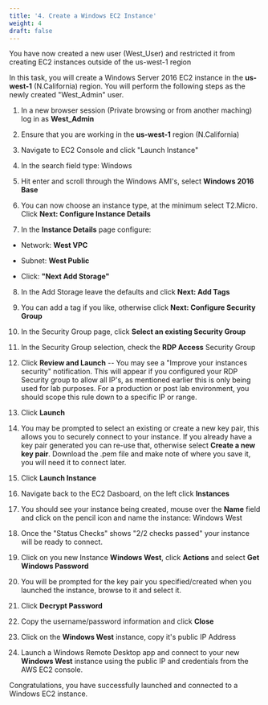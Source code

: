 ```yaml
---
title: '4. Create a Windows EC2 Instance'
weight: 4
draft: false
---
```


You have now created a new user (West_User) and restricted it from
creating EC2 instances outside of the us-west-1 region

In this task, you will create a Windows Server 2016 EC2 instance in the
**us-west-1** (N.California) region. You will perform the following
steps as the newly created "West_Admin" user.

1.  In a new browser session (Private browsing or from another maching)
    log in as **West_Admin**

2.  Ensure that you are working in the **us-west-1** region
    (N.California)

3.  Navigate to EC2 Console and click "Launch Instance"

4.  In the search field type: Windows

5.  Hit enter and scroll through the Windows AMI's, select **Windows
    2016 Base**

6.  You can now choose an instance type, at the minimum select T2.Micro.
    Click **Next: Configure Instance Details**

7.  In the **Instance Details** page configure:

-   Network: **West VPC**

-   Subnet: **West Public**

-   Click: **"Next Add Storage"**

8.  In the Add Storage leave the defaults and click **Next: Add Tags**

9.  You can add a tag if you like, otherwise click **Next: Configure
    Security Group**

10. In the Security Group page, click **Select an existing Security
    Group**

11. In the Security Group selection, check the **RDP Access** Security
    Group

12. Click **Review and Launch** -- You may see a "Improve your instances
    security" notification. This will appear if you configured your RDP
    Security group to allow all IP's, as mentioned earlier this is only
    being used for lab purposes. For a production or post lab
    environment, you should scope this rule down to a specific IP or
    range.

13. Click **Launch**

14. You may be prompted to select an existing or create a new key pair,
    this allows you to securely connect to your instance. If you already
    have a key pair generated you can re-use that, otherwise select
    **Create a new key pair**. Download the .pem file and make note of
    where you save it, you will need it to connect later.

15. Click **Launch Instance**

16. Navigate back to the EC2 Dasboard, on the left click **Instances**

17. You should see your instance being created, mouse over the **Name**
    field and click on the pencil icon and name the instance: Windows
    West

18. Once the "Status Checks" shows "2/2 checks passed" your instance
    will be ready to connect.

19. Click on you new Instance **Windows West**, click **Actions** and
    select **Get Windows Password**

20. You will be prompted for the key pair you specified/created when you
    launched the instance, browse to it and select it.

21. Click **Decrypt Password**

22. Copy the username/password information and click **Close**

23. Click on the **Windows West** instance, copy it's public IP Address

24. Launch a Windows Remote Desktop app and connect to your new
    **Windows West** instance using the public IP and credentials from
    the AWS EC2 console.

Congratulations, you have successfully launched and connected to a
Windows EC2 instance.
